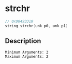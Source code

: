 # strchr
```c
// 0x00493310
string strchr(unk p0, unk p1)
```
## Description
```
Minimum Arguments: 2
Maximum Arguments: 2
```
